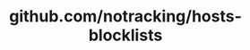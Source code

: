 ---
layout: post
title: github.com/notracking/hosts-blocklists
categories: link
tags: [انگلیسی, گیت‌هاب, برنامه‌نویسی]
---